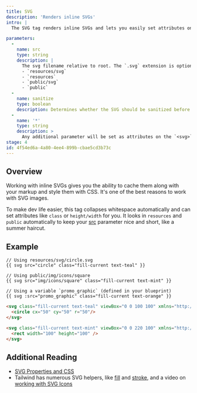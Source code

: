 ```yaml
---
title: SVG
description: 'Renders inline SVGs'
intro: |
  The SVG tag renders inline SVGs and lets you easily set attributes on the `<svg>` element.

parameters:
  -
    name: src
    type: string
    description: |
      The svg filename relative to root. The `.svg` extension is optional. Intelligently looks through (in this order):
      - `resources/svg`
      - `resources`
      - `public/svg`
      - `public`
  -
    name: sanitize
    type: boolean
    description: Determines whether the SVG should be sanitized before being output. Defaults to `true`.
  -
    name: '*'
    type: string
    description: >
      Any additional parameter will be set as attributes on the `<svg>` element. For example `class="fill-current"` will set `<svg class="fill-current" ...>`.
stage: 4
id: 4f54ed6a-4a80-4ee4-899b-cbae5cd3b73c
---
```

## Overview

Working with inline SVGs gives you the ability to cache them along with your markup and style them with CSS. It's one of the best reasons to work with SVG images.

To make dev life easier, this tag collapses whitespace automatically and can set attributes like `class` or `height/width` for you. It looks in `resources` and `public` automatically to keep your [src](#parameters) parameter nice and short, like a summer haircut.

## Example

```
// Using resources/svg/circle.svg
{{ svg src="circle" class="fill-current text-teal" }}

// Using public/img/icons/square
{{ svg src="img/icons/square" class="fill-current text-mint" }}

// Using a variable `promo_graphic` (defined in your blueprint)
{{ svg :src="promo_graphic" class="fill-current text-orange" }}
```

```html
<svg class="fill-current text-teal" viewBox="0 0 100 100" xmlns="http://www.w3.org/2000/svg">
  <circle cx="50" cy="50" r="50"/>
</svg>

<svg class="fill-current text-mint" viewBox="0 0 220 100" xmlns="http://www.w3.org/2000/svg">
  <rect width="100" height="100" />
</svg>
```

## Additional Reading

- [SVG Properties and CSS](https://css-tricks.com/svg-properties-and-css/)
- Tailwind has numerous SVG helpers, like [fill](https://tailwindcss.com/docs/fill) and [stroke](https://tailwindcss.com/docs/stroke), and a video on [working with SVG Icons](https://tailwindcss.com/course/working-with-svg-icons)
